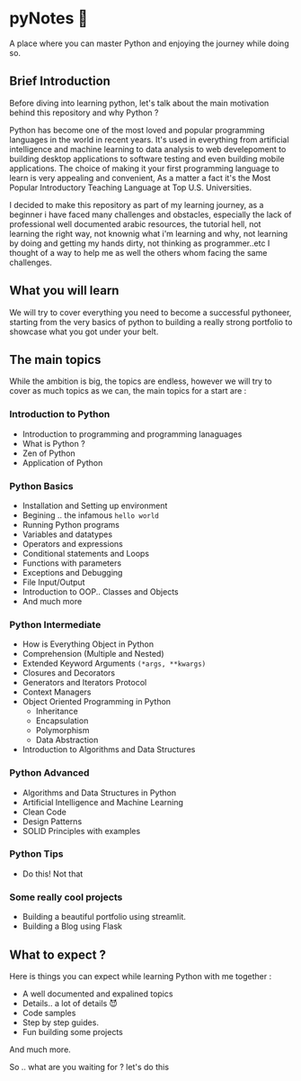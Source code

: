 # pyNotes :snake:
A place where you can master Python and enjoying the journey while doing so.

## Brief Introduction
Before diving into learning python, let's talk about the main motivation behind this repository and why Python ?


Python has become one of the most loved and popular programming languages in the world in recent  years. It's used in everything from artificial intelligence and machine learning to data analysis to web develepoment to building desktop applications to software testing and even building mobile applications. The choice of making it your first programming language to learn is very appealing and convenient, As a matter a fact it's the Most Popular Introductory Teaching Language at Top ­U.S. ­Universities.

I decided to make this repository as part of my learning journey, as a beginner i have faced many challenges and obstacles, especially the lack of professional well documented arabic resources, the tutorial hell, not learning the right way, not knownig what i'm learning and why, not learning by doing and getting my hands dirty, not thinking as programmer..etc I thought of a way to help me as well the others whom facing the same challenges.


## What you will learn
We will try to cover everything you need to become a successful pythoneer, starting from the very basics of python to building a really strong portfolio to showcase what you got under your belt.

## The main topics
While the ambition is big, the topics are endless, however we will try to cover as much topics as we can, the main topics for a start are :

### Introduction to Python
- Introduction to programming and programming lanaguages
- What is Python ?
- Zen of Python 
- Application of Python
### Python Basics
- Installation and Setting up environment
- Begining .. the infamous `hello world` 
- Running Python programs
- Variables and datatypes
- Operators and expressions
- Conditional statements and Loops
- Functions with parameters
- Exceptions and Debugging
- File Input/Output 
- Introduction to OOP.. Classes and Objects
- And much more
 ### Python Intermediate
- How is Everything Object in Python
- Comprehension (Multiple and Nested)
- Extended Keyword Arguments `(*args, **kwargs)`
- Closures and Decorators
- Generators and Iterators Protocol
- Context Managers
- Object Oriented Programming in Python
    - Inheritance
    - Encapsulation
    - Polymorphism
    - Data Abstraction
- Introduction to Algorithms and Data Structures
### Python Advanced
- Algorithms and Data Structures in Python
- Artificial Intelligence and Machine Learning
- Clean Code
- Design Patterns
- SOLID Principles with examples
### Python Tips
- Do this! Not that
### Some really cool projects 
- Building a beautiful portfolio using streamlit.
- Building a Blog using Flask
<!--  Later i will add more -->

## What to expect ?

Here is things you can expect while learning Python with me together :


- A well documented and expalined topics
- Details.. a lot of details 😈
- Code samples
- Step by step guides.
- Fun building some projects


And much more.

So .. what are you waiting for ? let's do this
 





